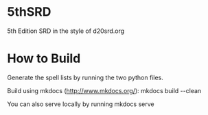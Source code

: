 # 5thSRD
5th Edition SRD in the style of d20srd.org

# How to Build
Generate the spell lists by running the two python files.

Build using mkdocs (http://www.mkdocs.org/): mkdocs build --clean

You can also serve locally by running mkdocs serve

